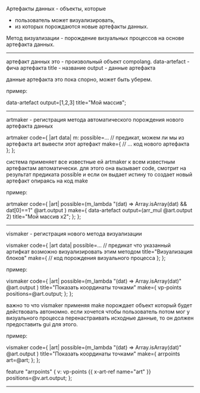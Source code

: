 Артефакты данных - объекты, которые 
* пользователь может визуализировать,
* из которых порождаются новые артефакты данных.

Метод визуализации - порождение визуальных процессов на основе артефакта данных.

*****************************

артефакт данных это - произвольный объект compolang.
data-artefact - фича артефакта
title - название
output - данные артефакта

данные артефакта это пока спорно, может быть уберем.

пример:

data-artefact output=[1,2,3] title="Мой массив";

******************************

artmaker - регистрация метода автоматического порождения нового артефакта данных

artmaker code={ |art data|
  m: possible=... // предикат, можем ли мы из артефакта art вывести этот артефакт
     make={
       // ... код нового артефакта
     };
};

система применяет все известные ей artmaker к всем известным артефактам автоматически.
для этого она вызывает code, смотрит на результат предиката possible и если он выдает истину
то создает новый артефакт опираясь на код make

пример:

artmaker code={ |art|
  possible=(m_lambda "(dat) => Array.isArray(dat) && dat[0]==1" @art.output )
  make={
    data-artefact output=(arr_mul @art.output 2) title="Мой массив x2"; 
  };
};

******************************

vismaker - регистрация нового метода визуализации

vismaker code={ |art data|
  possible=... // предикат что указанный артифкат возможно визуализировать этим методом
  title="Визуализация блоков"
  make={
     // код порождения визуального процесса
  };
};

пример:

vismaker code={ |art|
  possible=(m_lambda "(dat) => Array.isArray(dat)" @art.output )
  title="Показать координаты точками"
  make={
    vp-points positions=@art.output;
  };
};


важно то что vismaker применяя make порождает объект который будет действовать автономно.
если хочется чтобы пользователь потом мог у визуального процесса перенастраивать исходные данные,
то он должен предоставить gui для этого.

пример:

vismaker code={ |art|
  possible=(m_lambda "(dat) => Array.isArray(dat)" @art.output )
  title="Показать координаты точками"
  make={
    arrpoints art=@art;
  };
};

feature "arrpoints" {
  v: vp-points
    {{ x-art-ref name="art" }}
    positions=@v.art.output;
};

******************************